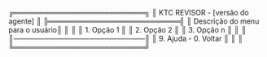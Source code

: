 
╔══════════════════════════╗
	║    KTC REVISOR   -   [versão do agente]  ║
╠══════════════════════════╣
║ Descrição do menu para o usuário║
║                                           ║
║ 1. Opção 1        ║
║ 2. Opção 2   ║
║ 3. Opção n            ║
║                                           ║
║──────────────────────────║
║ 9. Ajuda        -      0. Voltar     ║
║  ║
╚══════════════════════════╝